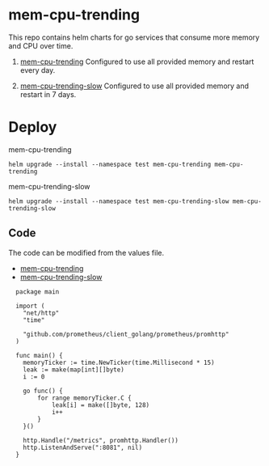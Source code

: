 # mem-cpu-trending

This repo contains helm charts for go services that consume more memory and CPU over time.

1. [mem-cpu-trending](mem-cpu-trending)
Configured to use all provided memory and restart every day.

2. [mem-cpu-trending-slow](mem-cpu-trending-slow)
Configured to use all provided memory and restart in 7 days.


# Deploy

mem-cpu-trending
```
helm upgrade --install --namespace test mem-cpu-trending mem-cpu-trending
```

mem-cpu-trending-slow
```
helm upgrade --install --namespace test mem-cpu-trending-slow mem-cpu-trending-slow
```


## Code 

The code can be modified from the values file. 

- [mem-cpu-trending](mem-cpu-trending/values.yaml)
- [mem-cpu-trending-slow](mem-cpu-trending-slow/values.yaml)

```
  package main

  import (
  	"net/http"
  	"time"

  	"github.com/prometheus/client_golang/prometheus/promhttp"
  )

  func main() {
  	memoryTicker := time.NewTicker(time.Millisecond * 15)
  	leak := make(map[int][]byte)
  	i := 0

  	go func() {
  		for range memoryTicker.C {
  			leak[i] = make([]byte, 128)
  			i++
  		}
  	}()

  	http.Handle("/metrics", promhttp.Handler())
  	http.ListenAndServe(":8081", nil)
  }
```
